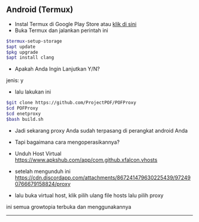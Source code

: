 <h2>Android (Termux)</h2>

- Instal Termux di Google Play Store atau [klik di sini](https://play.google.com/store/apps/details?id=com.termux)
- Buka Termux dan jalankan perintah ini
```bash
$termux-setup-storage
$apt update
$pkg upgrade
$apt install clang
```
- Apakah Anda Ingin Lanjutkan Y/N?

jenis: y
- lalu lakukan ini
```bash
$git clone https://github.com/ProjectPOF/POFProxy
$cd POFProxy
$cd enetproxy
$bash build.sh
```
- Jadi sekarang proxy Anda sudah terpasang di perangkat android Anda
- Tapi bagaimana cara mengoperasikannya?

- Unduh Host Virtual https://www.apkshub.com/app/com.github.xfalcon.vhosts
- setelah mengunduh ini https://cdn.discordapp.com/attachments/867241479630225439/972490766679158824/proxy
- lalu buka virtual host, klik pilih ulang file hosts lalu pilih proxy

ini semua growtopia terbuka dan menggunakannya
<hr>
